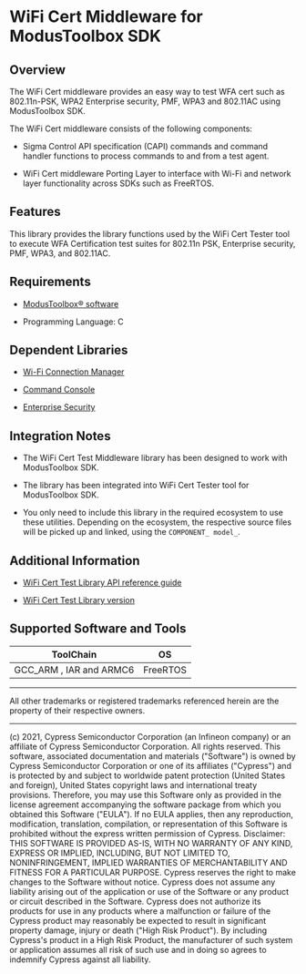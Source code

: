 # WiFi Cert Middleware for ModusToolbox SDK

## Overview

The WiFi Cert middleware provides an easy way to test WFA cert such as 802.11n-PSK, WPA2 Enterprise security, PMF, WPA3 and 802.11AC using ModusToolbox SDK.

The WiFi Cert middleware consists of the following components:

- Sigma Control API specification (CAPI) commands and command handler functions to process commands to and from a test agent.

- WiFi Cert middleware Porting Layer to interface  with Wi-Fi and network layer functionality across SDKs such as FreeRTOS.

## Features

This library provides the library functions used by the WiFi Cert Tester tool to execute WFA Certification test suites for 802.11n PSK, Enterprise security, PMF, WPA3, and 802.11AC.

## Requirements

- [ModusToolbox® software](https://www.infineon.com/cms/en/design-support/tools/sdk/modustoolbox-software/) 

- Programming Language: C

## Dependent Libraries

- [Wi-Fi Connection Manager](https://github.com/Infineon/wifi-connection-manager)

- [Command Console](https://github.com/Infineon/command-console)

- [Enterprise Security](https://github.com/Infineon/enterprise-security)


## Integration Notes

- The WiFi Cert Test Middleware library has been designed to work with ModusToolbox SDK.

* The library has been integrated into WiFi Cert Tester tool for ModusToolbox SDK.

* You only need to include this library in the required ecosystem to use these utilities. Depending on the ecosystem, the respective source files will be picked up and linked, using the `COMPONENT_ model_`.

## Additional Information

- [WiFi Cert Test Library API reference guide](https://Infineon.github.io/wifi-cert/api_reference_manual/html/index.html)

- [WiFi Cert Test Library version](./version.xml)

## Supported Software and Tools
ToolChain | OS
----------|-----------------------
GCC_ARM , IAR and ARMC6 | FreeRTOS
----------------------------------

All other trademarks or registered trademarks referenced herein are the property of their respective owners.

-------------------------------------------------------------------------------

(c) 2021, Cypress Semiconductor Corporation (an Infineon company) or an affiliate of Cypress Semiconductor Corporation.  All rights reserved.
This software, associated documentation and materials ("Software") is owned by Cypress Semiconductor Corporation or one of its affiliates ("Cypress") and is protected by and subject to worldwide patent protection (United States and foreign), United States copyright laws and international treaty provisions. Therefore, you may use this Software only as provided in the license agreement accompanying the software package from which you obtained this Software ("EULA"). If no EULA applies, then any reproduction, modification, translation, compilation, or representation of this Software is prohibited without the express written permission of Cypress.
Disclaimer: THIS SOFTWARE IS PROVIDED AS-IS, WITH NO WARRANTY OF ANY KIND, EXPRESS OR IMPLIED, INCLUDING, BUT NOT LIMITED TO, NONINFRINGEMENT, IMPLIED WARRANTIES OF MERCHANTABILITY AND FITNESS FOR A PARTICULAR PURPOSE. Cypress reserves the right to make changes to the Software without notice. Cypress does not assume any liability arising out of the application or use of the Software or any product or circuit described in the Software. Cypress does not authorize its products for use in any products where a malfunction or failure of the Cypress product may reasonably be expected to result in significant property damage, injury or death ("High Risk Product"). By including Cypress's product in a High Risk Product, the manufacturer of such system or application assumes all risk of such use and in doing so agrees to indemnify Cypress against all liability.
